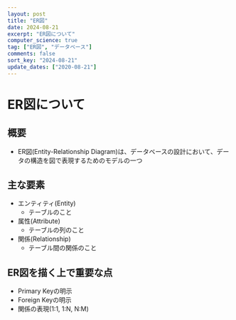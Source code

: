 ```yaml
---
layout: post
title: "ER図"
date: 2024-08-21
excerpt: "ER図について"
computer_science: true
tag: ["ER図", "データベース"]
comments: false
sort_key: "2024-08-21"
update_dates: ["2020-08-21"]
---
```


# ER図について

## 概要
 - ER図(Entity-Relationship Diagram)は、データベースの設計において、データの構造を図で表現するためのモデルの一つ

## 主な要素
 - エンティティ(Entity)
   - テーブルのこと
 - 属性(Attribute)
   - テーブルの列のこと
 - 関係(Relationship)
   - テーブル間の関係のこと

## ER図を描く上で重要な点
 - Primary Keyの明示
 - Foreign Keyの明示
 - 関係の表現(1:1, 1:N, N:M)
